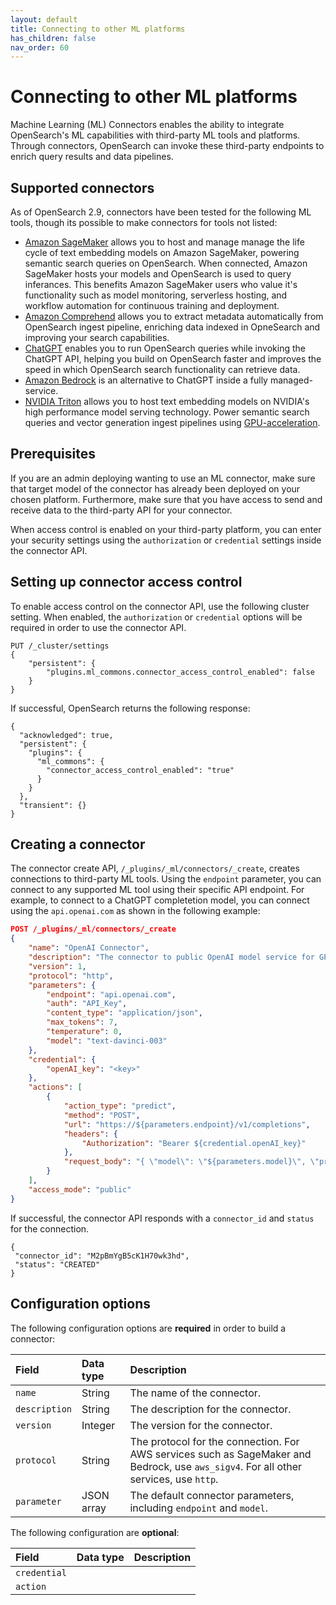 ```yaml
---
layout: default
title: Connecting to other ML platforms
has_children: false
nav_order: 60
---
```


# Connecting to other ML platforms

Machine Learning (ML) Connectors enables the ability to integrate OpenSearch's ML capabilities with third-party ML tools and platforms. Through connectors, OpenSearch can invoke these third-party endpoints to enrich query results and data pipelines.

## Supported connectors

As of OpenSearch 2.9, connectors have been tested for the following ML tools, though its possible to make connectors for tools not listed:

- [Amazon SageMaker](https://aws.amazon.com/sagemaker/) allows you to host and manage manage the life cycle of text embedding models on Amazon SageMaker, powering semantic search queries on OpenSearch. When connected, Amazon SageMaker hosts your models and OpenSearch is used to query inferances. This benefits Amazon SageMaker users who value it's functionality such as model monitoring, serverless hosting, and workflow automation for continuous training and deployment.
- [Amazon Comprehend](https://aws.amazon.com/comprehend/) allows you to extract metadata automatically from OpenSearch ingest pipeline, enriching data indexed in OpneSearch and improving your search capabilities. 
- [ChatGPT](https://openai.com/blog/chatgpt) enables you to run OpenSearch queries while invoking the ChatGPT API, helping you build on OpenSearch faster and improves the speed in which OpenSearch search functionality can retrieve data.
- [Amazon Bedrock](https://aws.amazon.com/bedrock/) is an alternative to ChatGPT inside a fully managed-service.
- [NVIDIA Triton](https://developer.nvidia.com/triton-inference-server) allows you to host text embedding models on NVIDIA's high performance model serving technology. Power semantic search queries and vector generation ingest pipelines using [GPU-acceleration]({{site.url}}{{site.baseurl}}/ml-commons-plugin/gpu-acceleration).

## Prerequisites

If you are an admin deploying wanting to use an ML connector, make sure that target model of the connector has already been deployed on your chosen platform. Furthermore, make sure that you have access to send and receive data to the third-party API for your connector. 

When access control is enabled on your third-party platform, you can enter your security settings using the `authorization` or `credential` settings inside the connector API.


## Setting up connector access control

To enable access control on the connector API, use the following cluster setting. When enabled, the `authorization` or `credential` options will be required in order to use the connector API.

```
PUT /_cluster/settings
{
    "persistent": {
        "plugins.ml_commons.connector_access_control_enabled": false
    }
}
```

If successful, OpenSearch returns the following response:

```
{
  "acknowledged": true,
  "persistent": {
    "plugins": {
      "ml_commons": {
        "connector_access_control_enabled": "true"
      }
    }
  },
  "transient": {}
}
```

## Creating a connector

The connector create API, `/_plugins/_ml/connectors/_create`, creates connections to third-party ML tools. Using the `endpoint` parameter, you can connect to any supported ML tool using their specific API endpoint. For example, to connect to a ChatGPT completetion model, you can connect using the `api.openai.com` as shown in the following example:

```json
POST /_plugins/_ml/connectors/_create
{
    "name": "OpenAI Connector",
    "description": "The connector to public OpenAI model service for GPT 3.5",
    "version": 1,
    "protocol": "http",
    "parameters": {
        "endpoint": "api.openai.com",
        "auth": "API_Key",
        "content_type": "application/json",
        "max_tokens": 7,
        "temperature": 0,
        "model": "text-davinci-003"
    },
    "credential": {
        "openAI_key": "<key>"
    },
    "actions": [
        {
            "action_type": "predict",
            "method": "POST",
            "url": "https://${parameters.endpoint}/v1/completions",
            "headers": {
                "Authorization": "Bearer ${credential.openAI_key}"
            },
            "request_body": "{ \"model\": \"${parameters.model}\", \"prompt\": \"${parameters.prompt}\", \"max_tokens\": ${parameters.max_tokens}, \"temperature\": ${parameters.temperature} }"
        }
    ],
    "access_mode": "public"
}
```

If successful, the connector API responds with a `connector_id` and `status` for the connection.

```
{
 "connector_id": "M2pBmYgB5cK1H70wk3hd",
 "status": "CREATED"
}
```

## Configuration options

The following configuration options are **required** in order to build a connector:

| Field | Data type | Description |
| :---  | :--- | :--- |
| `name` | String | The name of the connector. |
| `description` | String | The description for the connector. |
| `version` | Integer | The version for the connector. |
| `protocol` | String | The protocol for the connection. For AWS services such as SageMaker and Bedrock, use `aws_sigv4`. For all other services, use `http`. |
| `parameter` | JSON array | The default connector parameters, including `endpoint` and `model`. 

The following configuration are **optional**:

| Field | Data type | Description |
| :---  | :--- | :--- |
| `credential` | 
| `action` |

